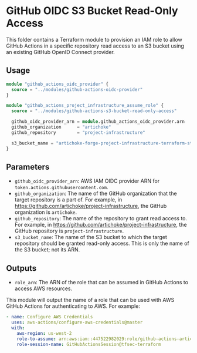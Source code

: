 # GitHub OIDC S3 Bucket Read-Only Access

This folder contains a Terraform module to provision an IAM role to allow GitHub
Actions in a specific repository read access to an S3 bucket using an existing
GitHub OpenID Connect provider.

## Usage

```terraform
module "github_actions_oidc_provider" {
  source = "../modules/github-actions-oidc-provider"
}

module "github_actions_project_infrastructure_assume_role" {
  source = "../modules/github-actions-s3-bucket-read-only-access"

  github_oidc_provider_arn = module.github_actions_oidc_provider.arn
  github_organization      = "artichoke"
  github_repository        = "project-infrastructure"

  s3_bucket_name = "artichoke-forge-project-infrastructure-terraform-state"
}
```

## Parameters

- `github_oidc_provider_arn`: AWS IAM OIDC provider ARN for
  `token.actions.githubusercontent.com`.
- `github_organization`: The name of the GitHub organization that the target
  repository is a part of. For example, in
  <https://github.com/artichoke/project-infrastructure>, the GitHub organization
  is `artichoke`.
- `github_repository`: The name of the repository to grant read access to. For
  example, in <https://github.com/artichoke/project-infrastructure>, the GitHub
  repository is `project-infrastructure`.
- `s3_bucket_name`: The name of the S3 bucket to which the target repository
  should be granted read-only access. This is only the name of the S3 bucket;
  not its ARN.

## Outputs

- `role_arn`: The ARN of the role that can be assumed in GitHub Actions to
  access AWS resources.

This module will output the name of a role that can be used with AWS GitHub
Actions for authenticating to AWS. For example:

```yaml
- name: Configure AWS Credentials
  uses: aws-actions/configure-aws-credentials@master
  with:
    aws-region: us-west-2
    role-to-assume: arn:aws:iam::447522982029:role/github-actions-artichoke-project-infrastructure-role
    role-session-name: GitHubActionsSession@tfsec-terraform
```
